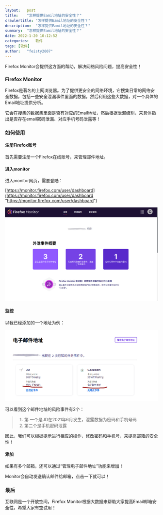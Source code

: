 ```yaml
---
layout:   post
title:    "怎样提供Eamil地址的安全性？"
crawlertitle: "怎样提供Eamil地址的安全性？"
description:  "怎样提供Eamil地址的安全性？"
summary:  "怎样提供Eamil地址的安全性？"
date: 2022-1-20 10:12:52
categories:   软件
tags: [软件]
author:   "feisty2007"
---
```


Firefox Monitor会提供这方面的帮助，解决网络风险问题，提高安全性！

### Firefox Monitor

Firefox是著名的上网浏览器。为了提供更安全的网络环境，它搜集日常的网络安全数据，包括一些安全泄漏事件里面的数据，然后利用这些大数据，对一个具体的Email地址提供分析。

它会在搜集的数据集里面是否有对应的Email地址，然后根据泄漏级别，来具体指出是否存在email密码泄漏、对应手机号码泄露等！

### 如何使用

#### 注册Firefox账号

首先需要注册一个Firefox在线账号，来管理邮件地址。

#### 进入monitor

进入monitor网页，需要登陆：

[https://monitor.firefox.com/user/dashboard](https://monitor.firefox.com/user/dashboard "https://monitor.firefox.com/user/dashboard")

![](/assets/images/2022-1-20-0e1e5699-bbdd-4f20-95b2-657874313de8.png)

#### 监控

以我已经添加的一个地址为例：

![](/assets/images/2022-1-20-16a9f459-0727-487f-9bb9-d8074a1e6dcd.png)

可以看到这个邮件地址的风险事件有2个：

>1. 第 一个是JD在2021年6月发生，泄露数据为密码和手机号码
>2. 第二个是手机密码泄露

因此，我们可以根据提示进行相应的操作，修改密码和手机号，来提高邮箱的安全性！

#### 添加

如果有多个邮箱，还可以通过“管理电子邮件地址”功能来增加！

Monitor会自动发送确认邮件给邮箱，点击一下就可以！


### 最后

互联网是一个开放空间，Firefox Monitor根据大数据来帮助大家提高Email邮箱安全性，希望大家有空试用！

